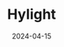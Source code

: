 ---  
layout: startup_page  
title: "Hylight"  
id: "hylight.aero"  
permalink: "/hylighthylight.aero04152024/"  
website: "https://www.hylight.aero/"  
funding_round: ""  
funding_amount: "$4M"  
investors: "Ring Capital, Kima Ventures, Collaborative Fund, Y Combinator, Marc Tarpenning"  
about: "Hylight develops and manufactures patented hydrogen-powered airship drones for infrastructure inspection and other applications. Its zero-emission technology offers a precise and cost-effective alternative to traditional methods, providing detailed data collection for enhanced safety and efficiency. Hylight's unique design utilizes hydrogen as both lift gas and fuel, enabling extended flight times and long-distance operations."  
markets: "Aerospace, Cleantech, Infrastructure Inspection"  
hq: "Le Plessis-pâté, Ile-de-France, France"  
founded_year: "2022"  
linkedin: "https://www.linkedin.com/company/hylightaero/"  
twitter: "https://twitter.com/hylight_aero"  
instagram: ""  
facebook: ""  
crunchbase: "https://www.crunchbase.com/organization/hylight"  
pitchbook: "https://pitchbook.com/profiles/company/519237-37"  

date_display: "15-Apr-2024"  
date: "2024-04-15"

# SEO Optimization  
meta_title: "Hylight -  Funding ($4M)"  
meta_description: "Hylight, Hylight develops and manufactures patented hydrogen-powered airship drones for infrastructure inspection and other applications. Its zero-emission tec..."  
meta_keywords: "Hylight, Aerospace, Cleantech, Infrastructure Inspection,  funding"  
canonical_url: "https://startup.projectstartups.com/hylighthylight.aero04152024/"  
---